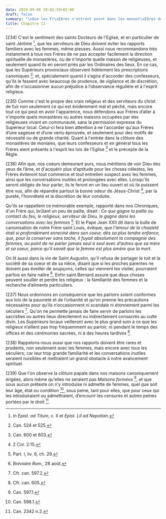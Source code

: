 ```yaml
---
date: 2024-09-06 20:02:59+02:00
draft: false
summary: "\nQue les Fr\xE8res n'entrent point dans les monast\xE8res de Religieuses.\n"
title: Chapitre 11
---
```





(234) C'est le sentiment des saints Docteurs de l'Eglise, et en particulier de saint Jérôme [^1], que les serviteurs de Dieu doivent éviter les rapports familiers avec les femmes, même pieuses. Aussi nous recommandons très instamment à tous nos Frères de ne pas accepter facilement la direction spirituelle de monastères, ou de n'importe quelle maison de religieuses, et seulement quand ils en seront priés par les Ordinaires des lieux. En ce cas, que les Supérieurs provinciaux observent fidèlement les prescriptions canoniques [^2]; et, spécialement quand il s’agira d'accorder des confesseurs, qu'ils le fassent avec beaucoup de prudence, de vigilance et de discrétion, afin de n'occasionner aucun préjudice à l’observance régulière et à l'esprit religieux.

[^1]: *In Epist. ad Titum*, c. II et *Epist. LII ad Nepotian*.
[^2]: Can. 524 et 525.

(235) Comme c'est le propre des vrais religeux et des serviteurs du christ de fuir non seulement ce qui est évidemment mal et péché, mais encore tout ce qui peut en avoir l'apparence, nous défendons aux Frères d’aller à n'importe quels monastères ou autres maisons occupées par des religieuses vivant en communauté, sans la permission expresse du Supérieur local. Celui-ci fera bien attention à ne l'accorder qu'aux Frères d’une sagesse et d’une vertu éprouvée, et seulement pour des motifs de nécessité ou de grande charité. Quant à l'entrée dans la clôture des monastères de moniales, que leurs confesseurs et en général tous les Frères aient présents à l'esprit les lois de l'Eglise [^3] et le précepte de la Règle.

[^3]: Can. 600 et 603.

(236) Afin que, nos coeurs demeurant purs, nous méritions de voir Dieu des yeux de l’âme, et d'acquérir plus d’aptitude pour les choses célestes, les Frères éviteront tout commerce et tout entretien suspect avec les femmes, ainsi que les conversations inutiles et prolongées avec elles. Lorsqu'ils seront obligés de leur parler, ils le feront en un lieu ouvert et où ils puissent être vus, afin de répandre partout la bonne odeur de Jésus-Christ [^4], par la pureté, l'honnêteté et la discrétion de léur conduite. 

[^4]: 2 Cor. 2:15.

Qu'ils se rappellent ce mémorable exemple, rapporté dans nos Chroniques, d'un Frère qui, brûlant un peu de paille, disait : *Ce que gagne la paille au contact du feu, le religieux, serviteur de Dieu, le gagne dans les conversations avec les femmes* [^5]. Et le Pape Jean XXII dit dans la bulle de canonisation de notre Frère saint Louis, évêque, que *l'amour de la chasteté était si profondément enraciné dans son coeur, dès sa plus tendre enfance, que, pour la conserver sans tache, il fuyait absolument la compagnie des femmes, au point de ne parler jamais seul à seul avec d’autres que sa mère et sa soeur, parce qu'il savait que la femme est plus amère que la mort*. 

[^5]: Part. I, liv. 6, ch. 29.

On lit aussi dans la vie de Saint Augustin, qu'il refusa de partager le toit et la société de sa soeur et de sa nièce, disant que si les proches parentes ne doivent pas éveiller de soupçons, celles qui viennent les visiter, pourraient parfois en faire naître [^6]. Enfin saint Bernard assure que deux choses peuvent souiller et perdre les religieux : la familiarité des femmes et la recherche d’aliments particuliers.

[^6]: *Bréviaire Rom.*, 28 août.

(237) Nous ordonnons en conséquence que les parloirs soient conformes aux lois de la pauvreté et de l’urbanité et qu'on prenne les précautions nécessaires pour qu’ils n’occasionnent ni scandale ni étonnement parmi les séculiers [^7]. Qu'on ne permette jamais de faire servir de parloirs les sacristies ou autres lieux directement ou indirectement consacrés au culte divin. Les Supérieurs locaux veilleront avec le plus grand soin à ce que les religieux n’aillent pas trop fréquemment au parloir, ni pendant le temps des offices et des cérémonies sacrées, ni à des heures tardives [^8].

[^7]: Cfr. can. 597.2.
[^8]: Cfr. can. 605.

(238) Rappelons-nous aussi que nos rapports doivent être rares et prudents, non seulement avec les femmes, mais encore avec tous les séculiers; car leur trop grande familiarité et les conversations inutiles seraient nuisibles et mettraient un grand obstacle à notre avancement spirituel.

(239) Que l'on observe la clôture papale dans nos maisons canoniquement érigées, alors même qu'elles ne seraient pas *Maisons formées* [^9], et que sous aucun prétexte on n’y introduise ni admette de femmes, quel que soit leur âge, état ou condition [^10], sous peine, tant pour elles, que pour ceux qui les introduiraient ou admettraient, d’encourir les censures et autres peines portées par le droit [^11].

[^9]: Can. 597.1.
[^10]: Can. 598.1.
[^11]: Can. 2342 n.2.

